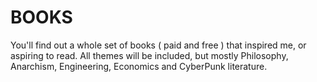 BOOKS
===

You'll find out a whole set of books ( paid and free ) that inspired me, or aspiring to read. All themes will be included, but mostly Philosophy, Anarchism, Engineering, Economics and CyberPunk literature.

